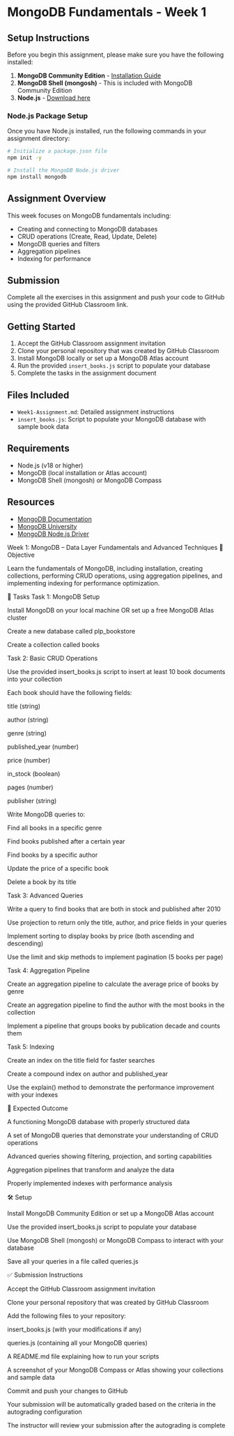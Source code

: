 # MongoDB Fundamentals - Week 1

## Setup Instructions

Before you begin this assignment, please make sure you have the following installed:

1. **MongoDB Community Edition** - [Installation Guide](https://www.mongodb.com/docs/manual/administration/install-community/)
2. **MongoDB Shell (mongosh)** - This is included with MongoDB Community Edition
3. **Node.js** - [Download here](https://nodejs.org/)

### Node.js Package Setup

Once you have Node.js installed, run the following commands in your assignment directory:

```bash
# Initialize a package.json file
npm init -y

# Install the MongoDB Node.js driver
npm install mongodb
```

## Assignment Overview

This week focuses on MongoDB fundamentals including:
- Creating and connecting to MongoDB databases
- CRUD operations (Create, Read, Update, Delete)
- MongoDB queries and filters
- Aggregation pipelines
- Indexing for performance

## Submission

Complete all the exercises in this assignment and push your code to GitHub using the provided GitHub Classroom link.

## Getting Started

1. Accept the GitHub Classroom assignment invitation
2. Clone your personal repository that was created by GitHub Classroom
3. Install MongoDB locally or set up a MongoDB Atlas account
4. Run the provided `insert_books.js` script to populate your database
5. Complete the tasks in the assignment document

## Files Included

- `Week1-Assignment.md`: Detailed assignment instructions
- `insert_books.js`: Script to populate your MongoDB database with sample book data

## Requirements

- Node.js (v18 or higher)
- MongoDB (local installation or Atlas account)
- MongoDB Shell (mongosh) or MongoDB Compass

## Resources

- [MongoDB Documentation](https://docs.mongodb.com/)
- [MongoDB University](https://university.mongodb.com/)
- [MongoDB Node.js Driver](https://mongodb.github.io/node-mongodb-native/) 


 Week 1: MongoDB – Data Layer Fundamentals and Advanced Techniques
🚀 Objective

Learn the fundamentals of MongoDB, including installation, creating collections, performing CRUD operations, using aggregation pipelines, and implementing indexing for performance optimization.

📂 Tasks
Task 1: MongoDB Setup

Install MongoDB on your local machine OR set up a free MongoDB Atlas cluster

Create a new database called plp_bookstore

Create a collection called books

Task 2: Basic CRUD Operations

Use the provided insert_books.js script to insert at least 10 book documents into your collection

Each book should have the following fields:

title (string)

author (string)

genre (string)

published_year (number)

price (number)

in_stock (boolean)

pages (number)

publisher (string)

Write MongoDB queries to:

Find all books in a specific genre

Find books published after a certain year

Find books by a specific author

Update the price of a specific book

Delete a book by its title

Task 3: Advanced Queries

Write a query to find books that are both in stock and published after 2010

Use projection to return only the title, author, and price fields in your queries

Implement sorting to display books by price (both ascending and descending)

Use the limit and skip methods to implement pagination (5 books per page)

Task 4: Aggregation Pipeline

Create an aggregation pipeline to calculate the average price of books by genre

Create an aggregation pipeline to find the author with the most books in the collection

Implement a pipeline that groups books by publication decade and counts them

Task 5: Indexing

Create an index on the title field for faster searches

Create a compound index on author and published_year

Use the explain() method to demonstrate the performance improvement with your indexes

🧪 Expected Outcome

A functioning MongoDB database with properly structured data

A set of MongoDB queries that demonstrate your understanding of CRUD operations

Advanced queries showing filtering, projection, and sorting capabilities

Aggregation pipelines that transform and analyze the data

Properly implemented indexes with performance analysis

🛠️ Setup

Install MongoDB Community Edition or set up a MongoDB Atlas account

Use the provided insert_books.js script to populate your database

Use MongoDB Shell (mongosh) or MongoDB Compass to interact with your database

Save all your queries in a file called queries.js

✅ Submission Instructions

Accept the GitHub Classroom assignment invitation

Clone your personal repository that was created by GitHub Classroom

Add the following files to your repository:

insert_books.js (with your modifications if any)

queries.js (containing all your MongoDB queries)

A README.md file explaining how to run your scripts

A screenshot of your MongoDB Compass or Atlas showing your collections and sample data

Commit and push your changes to GitHub

Your submission will be automatically graded based on the criteria in the autograding configuration

The instructor will review your submission after the autograding is complete 